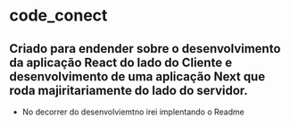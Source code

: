 # code_conect

## Criado para endender sobre o desenvolvimento da aplicação React do lado do Cliente e desenvolvimento de uma aplicação Next que roda majiritariamente do lado do servidor.

* No decorrer do desenvolviemtno irei implentando o Readme
